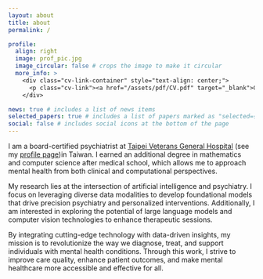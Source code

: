 ```yaml
---
layout: about
title: about
permalink: /

profile:
  align: right
  image: prof_pic.jpg
  image_circular: false # crops the image to make it circular
  more_info: >
    <div class="cv-link-container" style="text-align: center;">
      <p class="cv-link"><a href="/assets/pdf/CV.pdf" target="_blank">Curriculum Vitae</a></p>
    </div>

news: true # includes a list of news items
selected_papers: true # includes a list of papers marked as "selected={true}"
social: false # includes social icons at the bottom of the page
---
```


I am a board-certified psychiatrist at <a href='https://www.vghtpe.gov.tw/Index.action'>Taipei Veterans General Hospital</a> (see my <a href='https://wd.vghtpe.gov.tw/vghpsy/Fpage.action?muid=19926&fid=18001'>profile page</a>)in Taiwan. I earned an additional degree in mathematics and computer science after medical school, which allows me to approach mental health from both clinical and computational perspectives.

My research lies at the intersection of artificial intelligence and psychiatry. I focus on leveraging diverse data modalities to develop foundational models that drive precision psychiatry and personalized interventions. Additionally, I am interested in exploring the potential of large language models and computer vision technologies to enhance therapeutic sessions.

By integrating cutting-edge technology with data-driven insights, my mission is to revolutionize the way we diagnose, treat, and support individuals with mental health conditions. Through this work, I strive to improve care quality, enhance patient outcomes, and make mental healthcare more accessible and effective for all.
